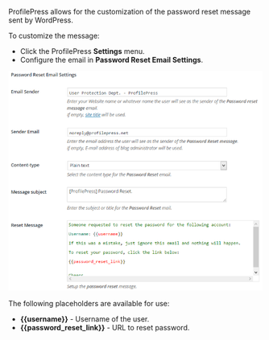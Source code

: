ProfilePress allows for the customization of the password reset message sent by WordPress.


To customize the message:


* Click the ProfilePress **Settings** menu.
* Configure the email in **Password Reset Email Settings**.

![Password Reset Email Settings - ProfilePress](img/password-reset-msg.png)


The following placeholders are available for use:


* **{{username}}** - Username of the user.
* **{{password_reset_link}}** - URL to reset password.
